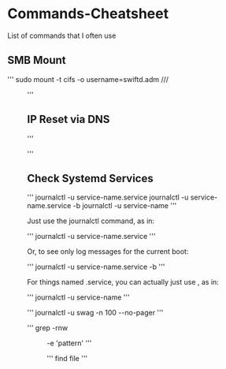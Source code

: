 # Commands-Cheatsheet
List of commands that I often use

## SMB Mount

'''
sudo mount -t cifs -o username=swiftd.adm //<server name>/<dir> <path to dir to mount>
'''
  
## IP Reset via DNS

'''

'''

## Check Systemd Services

'''
journalctl -u service-name.service
journalctl -u service-name.service -b
journalctl -u service-name
'''

Just use the journalctl command, as in:

'''
journalctl -u service-name.service
'''

Or, to see only log messages for the current boot:

'''
journalctl -u service-name.service -b
'''

For things named <something>.service, you can actually just use <something>, as in:

'''
journalctl -u service-name
'''

'''
journalctl -u swag -n 100 --no-pager
'''


'''
grep -rnw <dir> -e 'pattern'
'''
  
'''
find file
'''
